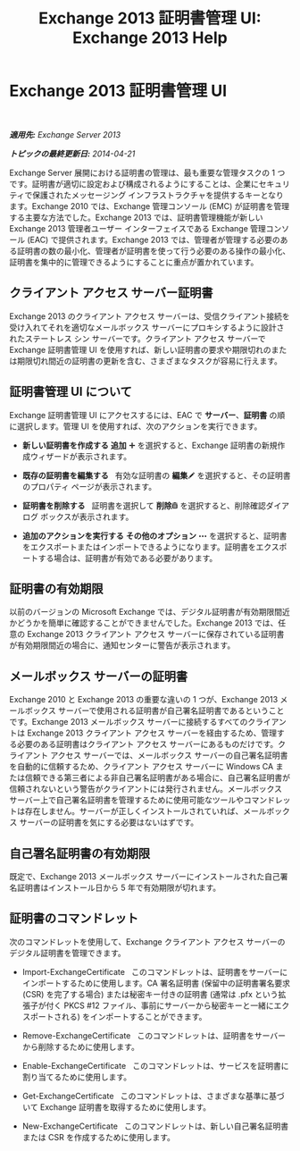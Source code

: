 ﻿---
title: 'Exchange 2013 証明書管理 UI: Exchange 2013 Help'
TOCTitle: Exchange 2013 証明書管理 UI
ms:assetid: 8975848d-07f0-4643-9eac-20aece69945f
ms:mtpsurl: https://technet.microsoft.com/ja-jp/library/JJ984582(v=EXCHG.150)
ms:contentKeyID: 52057828
ms.date: 04/24/2018
mtps_version: v=EXCHG.150
ms.translationtype: HT
---

# Exchange 2013 証明書管理 UI

 

_**適用先:** Exchange Server 2013_

_**トピックの最終更新日:** 2014-04-21_

Exchange Server 展開における証明書の管理は、最も重要な管理タスクの 1 つです。証明書が適切に設定および構成されるようにすることは、企業にセキュリティで保護されたメッセージング インフラストラクチャを提供するキーとなります。Exchange 2010 では、Exchange 管理コンソール (EMC) が証明書を管理する主要な方法でした。Exchange 2013 では、証明書管理機能が新しい Exchange 2013 管理者ユーザー インターフェイスである Exchange 管理コンソール (EAC) で提供されます。Exchange 2013 では、管理者が管理する必要のある証明書の数の最小化、管理者が証明書を使って行う必要のある操作の最小化、証明書を集中的に管理できるようにすることに重点が置かれています。

## クライアント アクセス サーバー証明書

Exchange 2013 のクライアント アクセス サーバーは、受信クライアント接続を受け入れてそれを適切なメールボックス サーバーにプロキシするように設計されたステートレス シン サーバーです。クライアント アクセス サーバーで Exchange 証明書管理 UI を使用すれば、新しい証明書の要求や期限切れのまたは期限切れ間近の証明書の更新を含む、さまざまなタスクが容易に行えます。

## 証明書管理 UI について

Exchange 証明書管理 UI にアクセスするには、EAC で <strong>サーバー</strong>、<strong>証明書</strong> の順に選択します。管理 UI を使用すれば、次のアクションを実行できます。

  - **新しい証明書を作成する** <strong>追加</strong> ![\[追加\] アイコン](images/JJ218640.c1e75329-d6d7-4073-a27d-498590bbb558(EXCHG.150).gif "[追加] アイコン") を選択すると、Exchange 証明書の新規作成ウィザードが表示されます。

  - **既存の証明書を編集する**   有効な証明書の <strong>編集</strong>![編集アイコン](images/Bb124582.6f53ccb2-1f13-4c02-bea0-30690e6ea71d(EXCHG.150).gif "編集アイコン") を選択すると、その証明書のプロパティ ページが表示されます。

  - **証明書を削除する**   証明書を選択して <strong>削除</strong>![\[削除\] アイコン](images/JJ651670.14f639f6-61e8-4418-bbfb-0db14de9d2f5(EXCHG.150).gif "[削除] アイコン") を選択すると、削除確認ダイアログ ボックスが表示されます。

  - **追加のアクションを実行する** <strong>その他のオプション</strong> ![\[その他のオプション\] アイコン](images/JJ150550.5381819e-3b21-4873-8714-e9b956290b28(EXCHG.150).gif "[その他のオプション] アイコン") を選択すると、証明書をエクスポートまたはインポートできるようになります。証明書をエクスポートする場合は、証明書が有効である必要があります。

## 証明書の有効期限

以前のバージョンの Microsoft Exchange では、デジタル証明書が有効期限間近かどうかを簡単に確認することができませんでした。Exchange 2013 では、任意の Exchange 2013 クライアント アクセス サーバーに保存されている証明書が有効期限間近の場合に、通知センターに警告が表示されます。

## メールボックス サーバーの証明書

Exchange 2010 と Exchange 2013 の重要な違いの 1 つが、Exchange 2013 メールボックス サーバーで使用される証明書が自己署名証明書であるということです。Exchange 2013 メールボックス サーバーに接続するすべてのクライアントは Exchange 2013 クライアント アクセス サーバーを経由するため、管理する必要のある証明書はクライアント アクセス サーバーにあるものだけです。クライアント アクセス サーバーでは、メールボックス サーバーの自己署名証明書を自動的に信頼するため、クライアント アクセス サーバーに Windows CA または信頼できる第三者による非自己署名証明書がある場合に、自己署名証明書が信頼されないという警告がクライアントには発行されません。メールボックス サーバー上で自己署名証明書を管理するために使用可能なツールやコマンドレットは存在しません。サーバーが正しくインストールされていれば、メールボックス サーバーの証明書を気にする必要はないはずです。

## 自己署名証明書の有効期限

既定で、Exchange 2013 メールボックス サーバーにインストールされた自己署名証明書はインストール日から 5 年で有効期限が切れます。

## 証明書のコマンドレット

次のコマンドレットを使用して、Exchange クライアント アクセス サーバーのデジタル証明書を管理できます。

  - Import-ExchangeCertificate   このコマンドレットは、証明書をサーバーにインポートするために使用します。CA 署名証明書 (保留中の証明書署名要求 (CSR) を完了する場合) または秘密キー付きの証明書 (通常は .pfx という拡張子が付く PKCS \#12 ファイル、事前にサーバーから秘密キーと一緒にエクスポートされる) をインポートすることができます。

  - Remove-ExchangeCertificate   このコマンドレットは、証明書をサーバーから削除するために使用します。

  - Enable-ExchangeCertificate   このコマンドレットは、サービスを証明書に割り当てるために使用します。

  - Get-ExchangeCertificate   このコマンドレットは、さまざまな基準に基づいて Exchange 証明書を取得するために使用します。

  - New-ExchangeCertificate   このコマンドレットは、新しい自己署名証明書または CSR を作成するために使用します。

